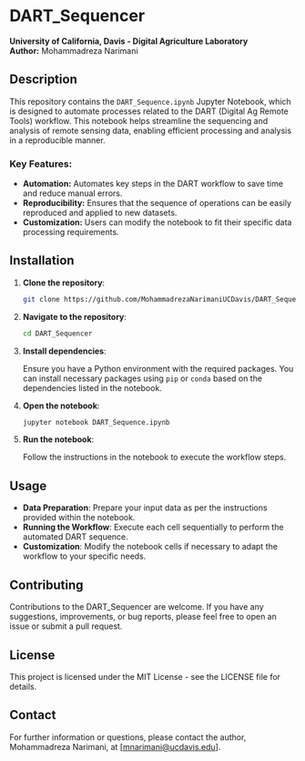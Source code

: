 
# DART_Sequencer

**University of California, Davis - Digital Agriculture Laboratory**  
**Author:** Mohammadreza Narimani

## Description

This repository contains the `DART_Sequence.ipynb` Jupyter Notebook, which is designed to automate processes related to the DART (Digital Ag Remote Tools) workflow. This notebook helps streamline the sequencing and analysis of remote sensing data, enabling efficient processing and analysis in a reproducible manner.

### Key Features:
- **Automation:** Automates key steps in the DART workflow to save time and reduce manual errors.
- **Reproducibility:** Ensures that the sequence of operations can be easily reproduced and applied to new datasets.
- **Customization:** Users can modify the notebook to fit their specific data processing requirements.

## Installation

1. **Clone the repository**:

   ```bash
   git clone https://github.com/MohammadrezaNarimaniUCDavis/DART_Sequencer.git
   ```

2. **Navigate to the repository**:

   ```bash
   cd DART_Sequencer
   ```

3. **Install dependencies**: 
   
   Ensure you have a Python environment with the required packages. You can install necessary packages using `pip` or `conda` based on the dependencies listed in the notebook.

4. **Open the notebook**:

   ```bash
   jupyter notebook DART_Sequence.ipynb
   ```

5. **Run the notebook**:
   
   Follow the instructions in the notebook to execute the workflow steps.

## Usage

- **Data Preparation**: Prepare your input data as per the instructions provided within the notebook.
- **Running the Workflow**: Execute each cell sequentially to perform the automated DART sequence.
- **Customization**: Modify the notebook cells if necessary to adapt the workflow to your specific needs.

## Contributing

Contributions to the DART_Sequencer are welcome. If you have any suggestions, improvements, or bug reports, please feel free to open an issue or submit a pull request.

## License

This project is licensed under the MIT License - see the LICENSE file for details.

## Contact

For further information or questions, please contact the author, Mohammadreza Narimani, at [mnarimani@ucdavis.edu].
